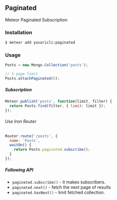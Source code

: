 ## Paginated

Meteor Paginated Subscription


### Installation

``` sh
$ meteor add yasaricli:paginated
```

### Usage

```js
Posts = new Mongo.Collection('posts');

// 5 page limit
Posts.attachPaginated(5);
```

##### Subscription

```js
Meteor.publish('posts', function(limit, filter) {
  return Posts.find(filter, { limit: limit });
});
```

###### Use Iron Router
```js
Router.route('/posts', {
  name: 'Posts',
  waitOn() {
    return Posts.paginated.subscribe();
  }
});
```

##### Following API

 - `paginated.subscribe()` - it makes subscribers.
 - `paginated.next()` - fetch the next page of results
 - `paginated.hasNext()` - limit fetched collection.
